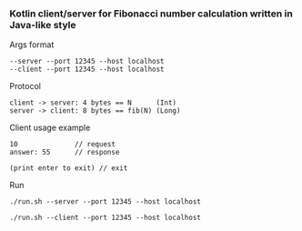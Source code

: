 
### Kotlin client/server for Fibonacci number calculation written in Java-like style
 
Args format
```
--server --port 12345 --host localhost
--client --port 12345 --host localhost
```
 
Protocol

```
client -> server: 4 bytes == N      (Int)
server -> client: 8 bytes == fib(N) (Long)
```
 
Client usage example
```
10              // request
answer: 55      // response

(print enter to exit) // exit
```

Run
```
./run.sh --server --port 12345 --host localhost

./run.sh --client --port 12345 --host localhost
```
